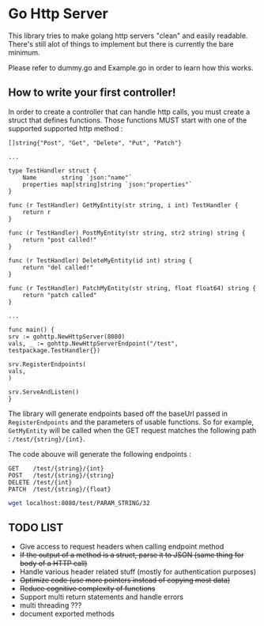 # Go Http Server
This library tries to make golang http servers
"clean" and easily readable. There's still alot of
things to implement but there is currently the bare minimum.

Please refer to dummy.go and Example.go in order to learn
how this works.

## How to write your first controller!
In order to create a controller that can handle http calls,
you must create a struct that defines functions.
Those functions MUST start with one of the supported supported http method :
```golang
[]string{"Post", "Get", "Delete", "Put", "Patch"}

...

type TestHandler struct {
	Name       string `json:"name"`
	properties map[string]string `json:"properties"`
}

func (r TestHandler) GetMyEntity(str string, i int) TestHandler {
    return r
}

func (r TestHandler) PostMyEntity(str string, str2 string) string {
    return "post called!"
}

func (r TestHandler) DeleteMyEntity(id int) string {
    return "del called!"
}

func (r TestHandler) PatchMyEntity(str string, float float64) string {
    return "patch called"
}

...

func main() {
srv := gohttp.NewHttpServer(8080)
vals, _ := gohttp.NewHttpServerEndpoint("/test", testpackage.TestHandler{})

srv.RegisterEndpoints(
vals,
)

srv.ServeAndListen()
}

```
The library will generate endpoints based off the baseUrl passed in `RegisterEndpoints`
and the parameters of usable functions. So for example, `GetMyEntity` will be called
when the GET request matches the following path : `/test/{string}/{int}`.

The code abouve will generate the following endpoints :
```
GET    /test/{string}/{int}
POST   /test/{string}/{string}
DELETE /test/{int}
PATCH  /test/{string}/{float}
```

```bash
wget localhost:8080/test/PARAM_STRING/32
```

## TODO LIST
- Give access to request headers when calling endpoint method
- ~~If the output of a method is a struct, parse it to JSON (same thing for body of a HTTP call)~~
- Handle various header related stuff (mostly for authentication purposes)
- ~~Optimize code (use more pointers instead of copying most data)~~
- ~~Reduce cognitive complexity of functions~~
- Support multi return statements and handle errors
- multi threading ???
- document exported methods